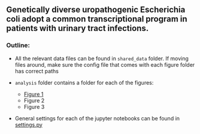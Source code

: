 ## Genetically diverse uropathogenic Escherichia coli adopt a common transcriptional program in patients with urinary tract infections.

### Outline:
* All the relevant data files can be found in `shared_data` folder. If moving files around, make sure the config file that comes with each figure folder has correct paths

* `analysis` folder contains a folder for each of the figures:
    - [Figure 1](analysis/virulence_factor_expression)
    - Figure 2
    - Figure 3


* General settings for each of the jupyter notebooks can be found in [settings.py](analysis/methods/settings.py)

